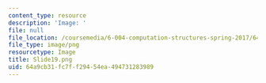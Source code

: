 ```yaml
---
content_type: resource
description: 'Image: '
file: null
file_location: /coursemedia/6-004-computation-structures-spring-2017/64a9cb31fc7ff29454ea494731283989_Slide19.png
file_type: image/png
resourcetype: Image
title: Slide19.png
uid: 64a9cb31-fc7f-f294-54ea-494731283989
---
```

